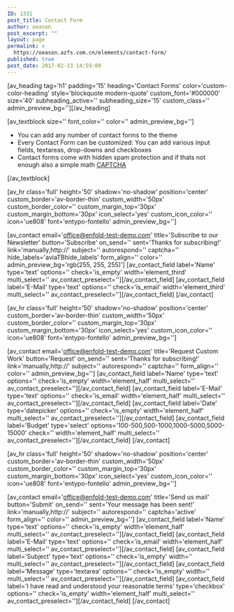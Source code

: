 ```yaml
---
ID: 1331
post_title: Contact Form
author: oeason
post_excerpt: ""
layout: page
permalink: >
  https://oeason.azfs.com.cn/elements/contact-form/
published: true
post_date: 2017-02-13 14:59:09
---
```

[av_heading tag='h1' padding='15' heading='Contact Forms' color='custom-color-heading' style='blockquote modern-quote' custom_font='#000000' size='40' subheading_active='' subheading_size='15' custom_class='' admin_preview_bg=''][/av_heading]

[av_textblock size='' font_color='' color='' admin_preview_bg='']
<ul>
 	<li>You can add any number of contact forms to the theme</li>
 	<li>Every Contact Form can be customized: You can add various input fields, textareas, drop-downs and checkboxes</li>
 	<li>Contact forms come with hidden spam protection and if thats not enough also a simple math <a href="http://en.wikipedia.org/wiki/CAPTCHA">CAPTCHA</a></li>
</ul>
[/av_textblock]

[av_hr class='full' height='50' shadow='no-shadow' position='center' custom_border='av-border-thin' custom_width='50px' custom_border_color='' custom_margin_top='30px' custom_margin_bottom='30px' icon_select='yes' custom_icon_color='' icon='ue808' font='entypo-fontello' admin_preview_bg='']

[av_contact email='office@enfold-test-demo.com' title='Subscribe to our Newsletter' button='Subscribe' on_send='' sent='Thanks for subscribing!' link='manually,http://' subject='' autorespond='' captcha='' hide_labels='aviaTBhide_labels' form_align='' color='' admin_preview_bg='rgb(255, 255, 255)']
[av_contact_field label='Name' type='text' options='' check='is_empty' width='element_third' multi_select='' av_contact_preselect=''][/av_contact_field]
[av_contact_field label='E-Mail' type='text' options='' check='is_email' width='element_third' multi_select='' av_contact_preselect=''][/av_contact_field]
[/av_contact]

[av_hr class='full' height='50' shadow='no-shadow' position='center' custom_border='av-border-thin' custom_width='50px' custom_border_color='' custom_margin_top='30px' custom_margin_bottom='30px' icon_select='yes' custom_icon_color='' icon='ue808' font='entypo-fontello' admin_preview_bg='']

[av_contact email='office@enfold-test-demo.com' title='Request Custom Work' button='Request' on_send='' sent='Thanks for subscribing!' link='manually,http://' subject='' autorespond='' captcha='' form_align='' color='' admin_preview_bg='']
[av_contact_field label='Name' type='text' options='' check='is_empty' width='element_half' multi_select='' av_contact_preselect=''][/av_contact_field]
[av_contact_field label='E-Mail' type='text' options='' check='is_email' width='element_half' multi_select='' av_contact_preselect=''][/av_contact_field]
[av_contact_field label='Date' type='datepicker' options='' check='is_empty' width='element_half' multi_select='' av_contact_preselect=''][/av_contact_field]
[av_contact_field label='Budget' type='select' options='100-500,500-1000,1000-5000,5000-15000' check='' width='element_half' multi_select='' av_contact_preselect=''][/av_contact_field]
[/av_contact]

[av_hr class='full' height='50' shadow='no-shadow' position='center' custom_border='av-border-thin' custom_width='50px' custom_border_color='' custom_margin_top='30px' custom_margin_bottom='30px' icon_select='yes' custom_icon_color='' icon='ue808' font='entypo-fontello' admin_preview_bg='']

[av_contact email='office@enfold-test-demo.com' title='Send us mail' button='Submit' on_send='' sent='Your message has been sent!' link='manually,http://' subject='' autorespond='' captcha='active' form_align='' color='' admin_preview_bg='']
[av_contact_field label='Name' type='text' options='' check='is_empty' width='element_half' multi_select='' av_contact_preselect=''][/av_contact_field]
[av_contact_field label='E-Mail' type='text' options='' check='is_email' width='element_half' multi_select='' av_contact_preselect=''][/av_contact_field]
[av_contact_field label='Subject' type='text' options='' check='is_empty' width='' multi_select='' av_contact_preselect=''][/av_contact_field]
[av_contact_field label='Message' type='textarea' options='' check='is_empty' width='' multi_select='' av_contact_preselect=''][/av_contact_field]
[av_contact_field label='I have read and understood your reasonable terms' type='checkbox' options='' check='is_empty' width='element_half' multi_select='' av_contact_preselect=''][/av_contact_field]
[/av_contact]